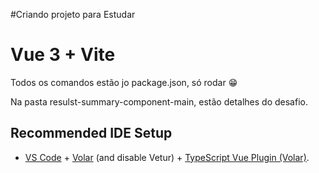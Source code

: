 #Criando projeto para Estudar

# Vue 3 + Vite

Todos os comandos estão jo package.json, só rodar 😁

Na pasta resulst-summary-component-main, estão detalhes do desafio.

## Recommended IDE Setup

-   [VS Code](https://code.visualstudio.com/) + [Volar](https://marketplace.visualstudio.com/items?itemName=Vue.volar) (and disable Vetur) + [TypeScript Vue Plugin (Volar)](https://marketplace.visualstudio.com/items?itemName=Vue.vscode-typescript-vue-plugin).
